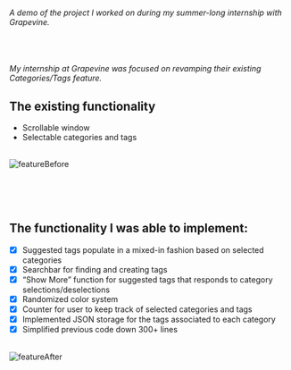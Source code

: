 ###### A demo of the project I worked on during my summer-long internship with Grapevine. 
<br /><br />
*My internship at Grapevine was focused on revamping their existing Categories/Tags feature.*

## The existing functionality
- Scrollable window
- Selectable categories and tags <br /><br />

![featureBefore](https://user-images.githubusercontent.com/15644940/90286275-8001d400-de43-11ea-8eba-d2525b4fd485.gif) 

<br /><br /><br />


## The functionality I was able to implement:
- [x] Suggested tags populate in a mixed-in fashion based on selected categories
- [x] Searchbar for finding and creating tags
- [x] “Show More” function for suggested tags that responds to category selections/deselections
- [x] Randomized color system
- [x] Counter for user to keep track of selected categories and tags
- [x] Implemented JSON storage for the tags associated to each category 
- [x] Simplified previous code down 300+ lines <br /><br />

![featureAfter](https://user-images.githubusercontent.com/15644940/90289213-6a8fa880-de49-11ea-939a-df2fe5212b97.gif)

<br /><br />
